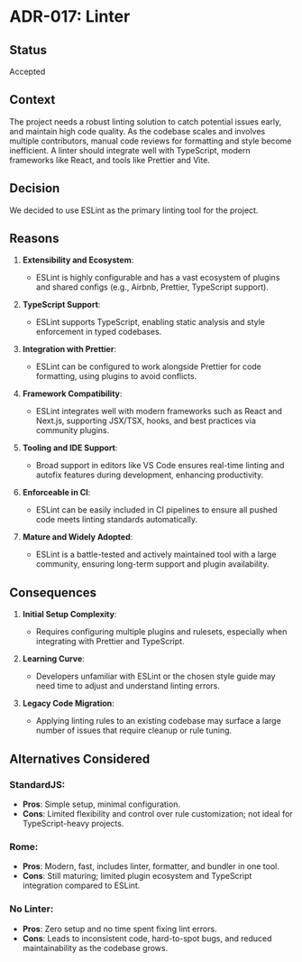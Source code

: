 # ADR-017: Linter

## Status

Accepted

## Context

The project needs a robust linting solution to catch potential issues early, and
maintain high code quality. As the codebase scales and involves multiple
contributors, manual code reviews for formatting and style become inefficient.
A linter should integrate well with TypeScript, modern frameworks like React,
and tools like Prettier and Vite.

## Decision

We decided to use ESLint as the primary linting tool for the project.

## Reasons

1. **Extensibility and Ecosystem**:

   - ESLint is highly configurable and has a vast ecosystem of plugins and
     shared configs (e.g., Airbnb, Prettier, TypeScript support).

2. **TypeScript Support**:

   - ESLint supports TypeScript, enabling static
     analysis and style enforcement in typed codebases.

3. **Integration with Prettier**:

   - ESLint can be configured to work alongside Prettier for code formatting,
     using plugins to avoid conflicts.

4. **Framework Compatibility**:

   - ESLint integrates well with modern frameworks such as React and Next.js,
     supporting JSX/TSX, hooks, and best practices via community plugins.

5. **Tooling and IDE Support**:

   - Broad support in editors like VS Code ensures real-time linting and autofix
     features during development, enhancing productivity.

6. **Enforceable in CI**:

   - ESLint can be easily included in CI pipelines to ensure all pushed code
     meets linting standards automatically.

7. **Mature and Widely Adopted**:

   - ESLint is a battle-tested and actively maintained tool with a large
     community, ensuring long-term support and plugin availability.

## Consequences

1. **Initial Setup Complexity**:

   - Requires configuring multiple plugins and rulesets, especially when
     integrating with Prettier and TypeScript.

2. **Learning Curve**:

   - Developers unfamiliar with ESLint or the chosen style guide may need time
     to adjust and understand linting errors.

3. **Legacy Code Migration**:

   - Applying linting rules to an existing codebase may surface a large number
     of issues that require cleanup or rule tuning.

## Alternatives Considered

### StandardJS:

- **Pros**: Simple setup, minimal configuration.
- **Cons**: Limited flexibility and control over rule customization; not
  ideal for TypeScript-heavy projects.

### Rome:

- **Pros**: Modern, fast, includes linter, formatter, and bundler in one
  tool.
- **Cons**: Still maturing; limited plugin ecosystem and TypeScript
  integration compared to ESLint.

### No Linter:

- **Pros**: Zero setup and no time spent fixing lint errors.
- **Cons**: Leads to inconsistent code, hard-to-spot bugs, and reduced
  maintainability as the codebase grows.
